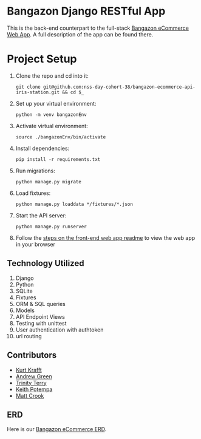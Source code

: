 # Bangazon Django RESTful App 

This is the back-end counterpart to the full-stack [Bangazon eCommerce Web App](https://github.com/nss-day-cohort-38/bangazon-ecommerce-web-app-iris-station). A full description of the app can be found there. 

# Project Setup

1. Clone the repo and cd into it:

    `git clone git@github.com:nss-day-cohort-38/bangazon-ecommerce-api-iris-station.git && cd $_`

1. Set up your virtual environment:

    `python -m venv bangazonEnv`

1. Activate virtual environment:

    `source ./bangazonEnv/bin/activate`

1. Install dependencies:

    `pip install -r requirements.txt`

1. Run migrations:

    `python manage.py migrate`

1. Load fixtures:

    `python manage.py loaddata */fixtures/*.json`

1. Start the API server:

    `python manage.py runserver`
    
1. Follow the [steps on the front-end web app readme](https://github.com/nss-day-cohort-38/bangazon-ecommerce-web-app-iris-station) to view the web app in your browser

## Technology Utilized
1. Django
1. Python
1. SQLite
1. Fixtures
1. ORM & SQL queries
1. Models
1. API Endpoint Views  
1. Testing with unittest
1. User authentication with authtoken
1. url routing

## Contributors
- [Kurt Krafft](https://github.com/kurtkrafft1)
- [Andrew Green](https://github.com/agreen2601)
- [Trinity Terry](https://github.com/TrinityTerry)
- [Keith Potempa](https://github.com/keithrpotempa)
- [Matt Crook](https://github.com/MattCrook)

## ERD
Here is our [Bangazon eCommerce ERD](https://dbdiagram.io/d/5eb4d6d639d18f5553fedfb5).